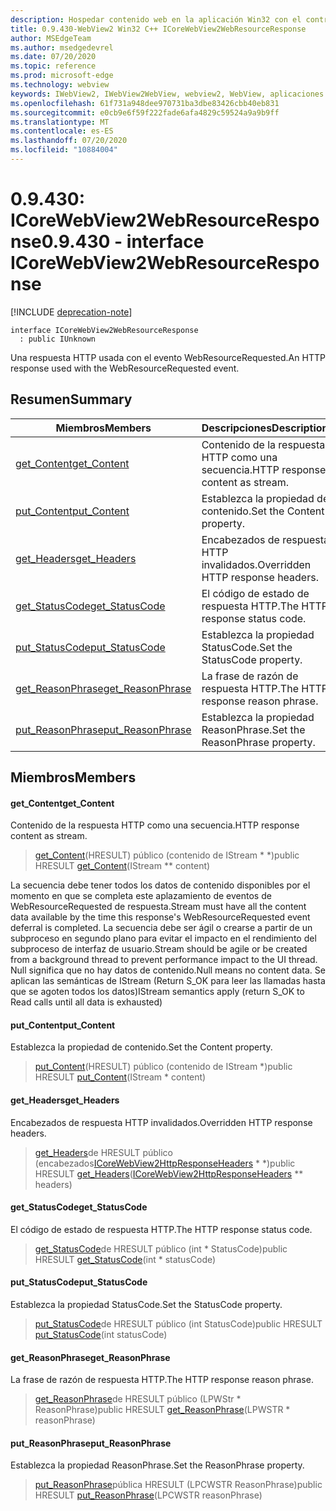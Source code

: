 ```yaml
---
description: Hospedar contenido web en la aplicación Win32 con el control Microsoft Edge WebView2
title: 0.9.430-WebView2 Win32 C++ ICoreWebView2WebResourceResponse
author: MSEdgeTeam
ms.author: msedgedevrel
ms.date: 07/20/2020
ms.topic: reference
ms.prod: microsoft-edge
ms.technology: webview
keywords: IWebView2, IWebView2WebView, webview2, WebView, aplicaciones Win32, Win32, Edge, ICoreWebView2, ICoreWebView2Host, control de explorador, HTML Edge
ms.openlocfilehash: 61f731a948dee970731ba3dbe83426cbb40eb831
ms.sourcegitcommit: e0cb9e6f59f222fade6afa4829c59524a9a9b9ff
ms.translationtype: MT
ms.contentlocale: es-ES
ms.lasthandoff: 07/20/2020
ms.locfileid: "10884004"
---
```

# <span data-ttu-id="67d67-104">0.9.430: ICoreWebView2WebResourceResponse</span><span class="sxs-lookup"><span data-stu-id="67d67-104">0.9.430 - interface ICoreWebView2WebResourceResponse</span></span> 

[!INCLUDE [deprecation-note](../../includes/deprecation-note.md)]

```
interface ICoreWebView2WebResourceResponse
  : public IUnknown
```

<span data-ttu-id="67d67-105">Una respuesta HTTP usada con el evento WebResourceRequested.</span><span class="sxs-lookup"><span data-stu-id="67d67-105">An HTTP response used with the WebResourceRequested event.</span></span>

## <span data-ttu-id="67d67-106">Resumen</span><span class="sxs-lookup"><span data-stu-id="67d67-106">Summary</span></span>

 <span data-ttu-id="67d67-107">Miembros</span><span class="sxs-lookup"><span data-stu-id="67d67-107">Members</span></span>                        | <span data-ttu-id="67d67-108">Descripciones</span><span class="sxs-lookup"><span data-stu-id="67d67-108">Descriptions</span></span>
--------------------------------|---------------------------------------------
[<span data-ttu-id="67d67-109">get_Content</span><span class="sxs-lookup"><span data-stu-id="67d67-109">get_Content</span></span>](#get_content) | <span data-ttu-id="67d67-110">Contenido de la respuesta HTTP como una secuencia.</span><span class="sxs-lookup"><span data-stu-id="67d67-110">HTTP response content as stream.</span></span>
[<span data-ttu-id="67d67-111">put_Content</span><span class="sxs-lookup"><span data-stu-id="67d67-111">put_Content</span></span>](#put_content) | <span data-ttu-id="67d67-112">Establezca la propiedad de contenido.</span><span class="sxs-lookup"><span data-stu-id="67d67-112">Set the Content property.</span></span>
[<span data-ttu-id="67d67-113">get_Headers</span><span class="sxs-lookup"><span data-stu-id="67d67-113">get_Headers</span></span>](#get_headers) | <span data-ttu-id="67d67-114">Encabezados de respuesta HTTP invalidados.</span><span class="sxs-lookup"><span data-stu-id="67d67-114">Overridden HTTP response headers.</span></span>
[<span data-ttu-id="67d67-115">get_StatusCode</span><span class="sxs-lookup"><span data-stu-id="67d67-115">get_StatusCode</span></span>](#get_statuscode) | <span data-ttu-id="67d67-116">El código de estado de respuesta HTTP.</span><span class="sxs-lookup"><span data-stu-id="67d67-116">The HTTP response status code.</span></span>
[<span data-ttu-id="67d67-117">put_StatusCode</span><span class="sxs-lookup"><span data-stu-id="67d67-117">put_StatusCode</span></span>](#put_statuscode) | <span data-ttu-id="67d67-118">Establezca la propiedad StatusCode.</span><span class="sxs-lookup"><span data-stu-id="67d67-118">Set the StatusCode property.</span></span>
[<span data-ttu-id="67d67-119">get_ReasonPhrase</span><span class="sxs-lookup"><span data-stu-id="67d67-119">get_ReasonPhrase</span></span>](#get_reasonphrase) | <span data-ttu-id="67d67-120">La frase de razón de respuesta HTTP.</span><span class="sxs-lookup"><span data-stu-id="67d67-120">The HTTP response reason phrase.</span></span>
[<span data-ttu-id="67d67-121">put_ReasonPhrase</span><span class="sxs-lookup"><span data-stu-id="67d67-121">put_ReasonPhrase</span></span>](#put_reasonphrase) | <span data-ttu-id="67d67-122">Establezca la propiedad ReasonPhrase.</span><span class="sxs-lookup"><span data-stu-id="67d67-122">Set the ReasonPhrase property.</span></span>

## <span data-ttu-id="67d67-123">Miembros</span><span class="sxs-lookup"><span data-stu-id="67d67-123">Members</span></span>

#### <span data-ttu-id="67d67-124">get_Content</span><span class="sxs-lookup"><span data-stu-id="67d67-124">get_Content</span></span> 

<span data-ttu-id="67d67-125">Contenido de la respuesta HTTP como una secuencia.</span><span class="sxs-lookup"><span data-stu-id="67d67-125">HTTP response content as stream.</span></span>

> <span data-ttu-id="67d67-126">[get_Content](#get_content)(HRESULT) público (contenido de IStream \* \*)</span><span class="sxs-lookup"><span data-stu-id="67d67-126">public HRESULT [get_Content](#get_content)(IStream \*\* content)</span></span>

<span data-ttu-id="67d67-127">La secuencia debe tener todos los datos de contenido disponibles por el momento en que se completa este aplazamiento de eventos de WebResourceRequested de respuesta.</span><span class="sxs-lookup"><span data-stu-id="67d67-127">Stream must have all the content data available by the time this response's WebResourceRequested event deferral is completed.</span></span> <span data-ttu-id="67d67-128">La secuencia debe ser ágil o crearse a partir de un subproceso en segundo plano para evitar el impacto en el rendimiento del subproceso de interfaz de usuario.</span><span class="sxs-lookup"><span data-stu-id="67d67-128">Stream should be agile or be created from a background thread to prevent performance impact to the UI thread.</span></span> <span data-ttu-id="67d67-129">Null significa que no hay datos de contenido.</span><span class="sxs-lookup"><span data-stu-id="67d67-129">Null means no content data.</span></span> <span data-ttu-id="67d67-130">Se aplican las semánticas de IStream (Return S_OK para leer las llamadas hasta que se agoten todos los datos)</span><span class="sxs-lookup"><span data-stu-id="67d67-130">IStream semantics apply (return S_OK to Read calls until all data is exhausted)</span></span>

#### <span data-ttu-id="67d67-131">put_Content</span><span class="sxs-lookup"><span data-stu-id="67d67-131">put_Content</span></span> 

<span data-ttu-id="67d67-132">Establezca la propiedad de contenido.</span><span class="sxs-lookup"><span data-stu-id="67d67-132">Set the Content property.</span></span>

> <span data-ttu-id="67d67-133">[put_Content](#put_content)(HRESULT) público (contenido de IStream \*)</span><span class="sxs-lookup"><span data-stu-id="67d67-133">public HRESULT [put_Content](#put_content)(IStream \* content)</span></span>

#### <span data-ttu-id="67d67-134">get_Headers</span><span class="sxs-lookup"><span data-stu-id="67d67-134">get_Headers</span></span> 

<span data-ttu-id="67d67-135">Encabezados de respuesta HTTP invalidados.</span><span class="sxs-lookup"><span data-stu-id="67d67-135">Overridden HTTP response headers.</span></span>

> <span data-ttu-id="67d67-136">[get_Headers](#get_headers)de HRESULT público (encabezados[ICoreWebView2HttpResponseHeaders](ICoreWebView2HttpResponseHeaders.md) \* \*)</span><span class="sxs-lookup"><span data-stu-id="67d67-136">public HRESULT [get_Headers](#get_headers)([ICoreWebView2HttpResponseHeaders](ICoreWebView2HttpResponseHeaders.md) \*\* headers)</span></span>

#### <span data-ttu-id="67d67-137">get_StatusCode</span><span class="sxs-lookup"><span data-stu-id="67d67-137">get_StatusCode</span></span> 

<span data-ttu-id="67d67-138">El código de estado de respuesta HTTP.</span><span class="sxs-lookup"><span data-stu-id="67d67-138">The HTTP response status code.</span></span>

> <span data-ttu-id="67d67-139">[get_StatusCode](#get_statuscode)de HRESULT público (int \* StatusCode)</span><span class="sxs-lookup"><span data-stu-id="67d67-139">public HRESULT [get_StatusCode](#get_statuscode)(int \* statusCode)</span></span>

#### <span data-ttu-id="67d67-140">put_StatusCode</span><span class="sxs-lookup"><span data-stu-id="67d67-140">put_StatusCode</span></span> 

<span data-ttu-id="67d67-141">Establezca la propiedad StatusCode.</span><span class="sxs-lookup"><span data-stu-id="67d67-141">Set the StatusCode property.</span></span>

> <span data-ttu-id="67d67-142">[put_StatusCode](#put_statuscode)de HRESULT público (int StatusCode)</span><span class="sxs-lookup"><span data-stu-id="67d67-142">public HRESULT [put_StatusCode](#put_statuscode)(int statusCode)</span></span>

#### <span data-ttu-id="67d67-143">get_ReasonPhrase</span><span class="sxs-lookup"><span data-stu-id="67d67-143">get_ReasonPhrase</span></span> 

<span data-ttu-id="67d67-144">La frase de razón de respuesta HTTP.</span><span class="sxs-lookup"><span data-stu-id="67d67-144">The HTTP response reason phrase.</span></span>

> <span data-ttu-id="67d67-145">[get_ReasonPhrase](#get_reasonphrase)de HRESULT público (LPWStr \* ReasonPhrase)</span><span class="sxs-lookup"><span data-stu-id="67d67-145">public HRESULT [get_ReasonPhrase](#get_reasonphrase)(LPWSTR \* reasonPhrase)</span></span>

#### <span data-ttu-id="67d67-146">put_ReasonPhrase</span><span class="sxs-lookup"><span data-stu-id="67d67-146">put_ReasonPhrase</span></span> 

<span data-ttu-id="67d67-147">Establezca la propiedad ReasonPhrase.</span><span class="sxs-lookup"><span data-stu-id="67d67-147">Set the ReasonPhrase property.</span></span>

> <span data-ttu-id="67d67-148">[put_ReasonPhrase](#put_reasonphrase)pública HRESULT (LPCWSTR ReasonPhrase)</span><span class="sxs-lookup"><span data-stu-id="67d67-148">public HRESULT [put_ReasonPhrase](#put_reasonphrase)(LPCWSTR reasonPhrase)</span></span>


